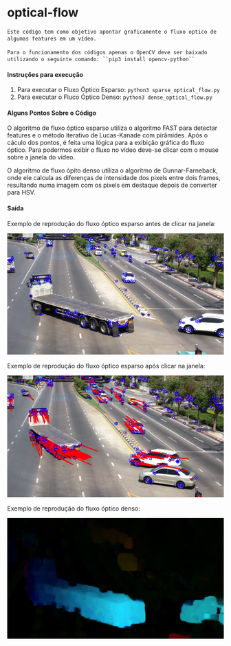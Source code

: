 # optical-flow

	Este código tem como objetivo apontar graficamente o fluxo optico de algumas features em um vídeo.

	Para o funcionamento dos códigos apenas o OpenCV deve ser baixado utilizando o seguinte comando: ``pip3 install opencv-python``

#### Instruções para execução

1. Para executar o Fluxo Óptico Esparso: ``python3 sparse_optical_flow.py``
2. Para executar o Fluco Óptico Denso: ``python3 dense_optical_flow.py``

#### Alguns Pontos Sobre o Código
 
 O algoritmo de fluxo óptico esparso utiliza o algoritmo FAST para detectar features e o método iterativo de Lucas-Kanade com pirâmides. Após o cáculo dos pontos, é feita uma lógica para a exibição gráfica do fluxo óptico. Para podermos exibir o fluxo no vídeo deve-se clicar com o mouse sobre a janela do vídeo.

 O algoritmo de fluxo ópito denso utiliza o algoritmo de Gunnar-Farneback, onde ele calcula as diferenças de intensidade dos pixels entre dois frames, resultando numa imagem com os pixels em destaque depois de converter para HSV.


#### Saída
 
 Exemplo de reprodução do fluxo óptico esparso antes de clicar na janela:
 
 ![picture](image_examples/apenas_features.png)

 Exemplo de reprodução do fluxo óptico esparso após clicar na janela:
 
 ![picture](image_examples/fluxo_esparso.png)

 Exemplo de reprodução do fluxo óptico denso:
 
 ![picture](image_examples/fluxo_denso.png)